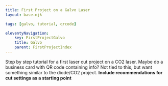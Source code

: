 ```yaml
---
title: First Project on a Galvo Laser
layout: base.njk

tags: [galvo, tutorial, qrcode]

eleventyNavigation:
    key: FirstProjectGalvo
    title: Galvo
    parent: FirstProjectIndex
---
```


Step by step tutorial for a first laser cut project on a CO2 laser. Maybe do a business card with QR code containing info? Not tied to this, but want something similar to the diode/CO2 project. **Include recommendations for cut settings as a starting point**